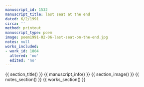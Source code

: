 ```yaml
---
manuscript_id: 1532
manuscript_title: last seat at the end
dated: 6/2/1991
circa: ''
method: printout
manuscript_type: poem
image: poem1991-02-06-last-seat-on-the-end.jpg
notes: null
works_included:
- work_id: 1804
  altered: 'no'
  edited: 'no'
---
```


{{ section_title() }}
{{ manuscript_info() }}
{{ section_image() }}
{{ notes_section() }}
{{ works_section() }}
